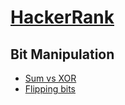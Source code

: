 # [HackerRank](https://www.hackerrank.com/dashboard)

## Bit Manipulation

* [Sum vs XOR](./bitwise/sumXor.md)
* [Flipping bits](./bitwise/flippingBits.md)
